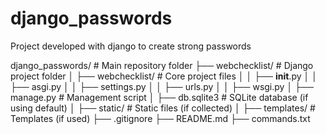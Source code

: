 # django_passwords
Project developed with django to create strong passwords

django_passwords/    # Main repository folder
  ├── webchecklist/  # Django project folder
  │   ├── webchecklist/  # Core project files
  │   │   ├── __init__.py
  │   │   ├── asgi.py
  │   │   ├── settings.py
  │   │   ├── urls.py
  │   │   ├── wsgi.py
  │   ├── manage.py      # Management script
  │   ├── db.sqlite3     # SQLite database (if using default)
  │   ├── static/        # Static files (if collected)
  │   ├── templates/     # Templates (if used)
  ├── .gitignore
  ├── README.md
  ├── commands.txt
